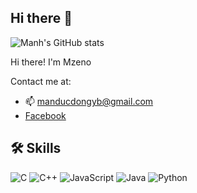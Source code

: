 ## Hi there 👋
![Manh's GitHub stats](https://github-readme-stats.vercel.app/api?username=DongDucManh)

Hi there! I'm Mzeno

Contact me at:
- 📫 manducdongyb@gmail.com
- [Facebook]([https://www.facebook.com/profile.php?id=61554875248180])


## 🛠 Skills
![C](https://img.shields.io/badge/c-%2300599C.svg?style=for-the-badge&logo=c&logoColor=white) ![C++](https://img.shields.io/badge/c++-%2300599C.svg?style=for-the-badge&logo=c%2B%2B&logoColor=white) ![JavaScript](https://img.shields.io/badge/javascript-%23323330.svg?style=for-the-badge&logo=javascript&logoColor=%23F7DF1E) ![Java](https://img.shields.io/badge/java-%23ED8B00.svg?style=for-the-badge&logo=java&logoColor=white) ![Python](https://img.shields.io/badge/python-3670A0?style=for-the-badge&logo=python&logoColor=ffdd54)
